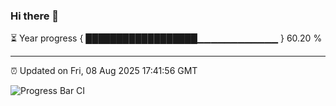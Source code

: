 ### Hi there 👋

⏳ Year progress { ██████████████████▁▁▁▁▁▁▁▁▁▁▁▁ } 60.20 %

---

⏰ Updated on Fri, 08 Aug 2025 17:41:56 GMT

![Progress Bar CI](https://github.com/IshwaranRudhara/GIT-ACTION/workflows/Progress%20Bar%20CI/badge.svg)
